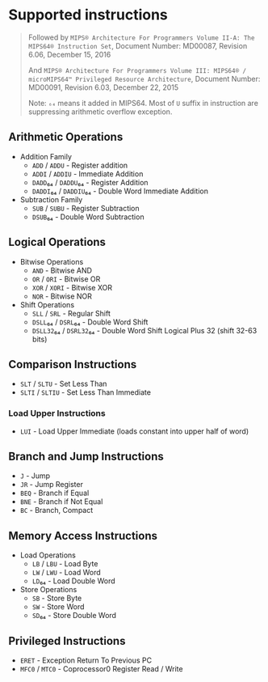 # Supported instructions

> Followed by `MIPS® Architecture For Programmers Volume II-A: The MIPS64® Instruction Set`, Document Number: MD00087, Revision 6.06, December 15, 2016
> 
> And `MIPS® Architecture For Programmers Volume III: MIPS64® / microMIPS64™ Privileged Resource Architecture`, Document Number: MD00091, Revision 6.03, December 22, 2015
>
> Note: `₆₄` means it added in MIPS64. Most of `U` suffix in instruction are suppressing arithmetic overflow exception.

## Arithmetic Operations

- Addition Family
  - `ADD` / `ADDU` - Register addition
  - `ADDI` / `ADDIU` - Immediate Addition
  - `DADD`₆₄ / `DADDU`₆₄ - Register Addition
  - `DADDI`₆₄ / `DADDIU`₆₄ - Double Word Immediate Addition
- Subtraction Family
  - `SUB` / `SUBU` - Register Subtraction
  - `DSUB`₆₄ - Double Word Subtraction

## Logical Operations

- Bitwise Operations
  - `AND` - Bitwise AND
  - `OR` / `ORI` - Bitwise OR
  - `XOR` / `XORI` - Bitwise XOR
  - `NOR` - Bitwise NOR
- Shift Operations
  - `SLL` / `SRL` - Regular Shift
  - `DSLL`₆₄ / `DSRL`₆₄ - Double Word Shift
  - `DSLL32`₆₄ / `DSRL32`₆₄ - Double Word Shift Logical Plus 32 (shift 32-63 bits)

## Comparison Instructions

- `SLT` / `SLTU` - Set Less Than
- `SLTI` / `SLTIU` - Set Less Than Immediate

### Load Upper Instructions

- `LUI` - Load Upper Immediate (loads constant into upper half of word)

## Branch and Jump Instructions

- `J` - Jump
- `JR` - Jump Register
- `BEQ` - Branch if Equal
- `BNE` - Branch if Not Equal
- `BC` - Branch, Compact

## Memory Access Instructions

- Load Operations
  - `LB` / `LBU` - Load Byte
  - `LW` / `LWU` - Load Word
  - `LD`₆₄ - Load Double Word
- Store Operations
  - `SB` - Store Byte
  - `SW` - Store Word
  - `SD`₆₄ - Store Double Word

## Privileged Instructions

- `ERET` - Exception Return To Previous PC
- `MFC0` / `MTC0` - Coprocessor0 Register Read / Write
